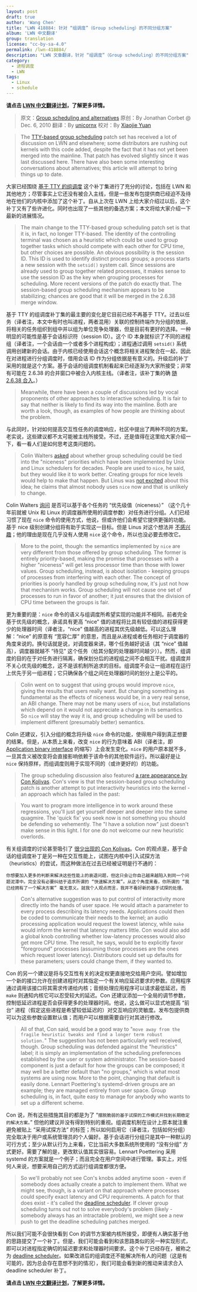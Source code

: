 ```yaml
---
layout: post
draft: true
author: 'Wang Chen'
title: "LWN 418884: 针对 “组调度”（Group scheduling）的不同分组方案"
album: 'LWN 中文翻译'
group: translation
license: "cc-by-sa-4.0"
permalink: /lwn-418884/
description: "LWN 文章翻译，针对 “组调度”（Group scheduling）的不同分组方案"
category:
  - 进程调度
  - LWN
tags:
  - Linux
  - schedule
---
```


**请点击 [LWN 中文翻译计划](/lwn)，了解更多详情。**

> 原文：[Group scheduling and alternatives](https://lwn.net/Articles/418884/)
> 原创：By Jonathan Corbet @ Dec. 6, 2010
> 翻译：By [unicornx](https://github.com/unicornx)
> 校对：By [Xiaojie Yuan](https://github.com/llseek)

> The [TTY-based group scheduling](https://lwn.net/Articles/415740/) patch set has received a lot of discussion on LWN and elsewhere; some distributors are rushing out kernels with this code added, despite the fact that it has not yet been merged into the mainline. That patch has evolved slightly since it was last discussed here. There have also been some interesting conversations about alternatives; this article will attempt to bring things up to date.

大家已经围绕 [基于 TTY 的组调度][1] 这个补丁集进行了充分的讨论，包括在 LWN 和其他地方；尽管事实上它还没有被合入主线，但是一些发布包提供商已经迫不及待地在他们的内核中添加了这个补丁。自从上次在 LWN 上给大家介绍过以后，这个补丁又有了些许进化。同时也出现了一些其他的备选方案；本文将给大家介绍一下最新的进展情况。

> The main change to the TTY-based group scheduling patch set is that it is, in fact, no longer TTY-based. The identity of the controlling terminal was chosen as a heuristic which could be used to group together tasks which should compete with each other for CPU time, but other choices are possible. An obvious possibility is the session ID. This ID is used to identify distinct process groups; a process starts a new session with the `setsid()` system call. Since sessions are already used to group together related processes, it makes sense to use the session ID as the key when grouping processes for scheduling. More recent versions of the patch do exactly that. The session-based group scheduling mechanism appears to be stabilizing; chances are good that it will be merged in the 2.6.38 merge window.

基于 TTY 的组调度补丁集的最主要的变化是它目前已经不再基于 TTY。过去以任务（译者注，本文中有时也叫进程，两者混用）关联的控制终端作为分组的依据，将相关的任务组织到组中并以组为单位竞争处理器，但是目前有更好的选择。一种明显的可能性是基于会话标识符（session ID）。这个 ID 本身就标识了不同的进程组（译者注，一个会话由一个或者多个进程构成）；进程通过调用 `setsid()` 系统调用创建新的会话。由于内核已经使用会话这个概念将相关进程聚合在一起，因此在对进程进行分组调度时，借用会话 ID 作为分组依据是有意义的。升级后的补丁采用的就是这个方案。基于会话的组调度机制看起来已经逐渐为大家所接受；非常有可能在 2.6.38 的合并窗口中被合入内核主线。（译者注，该补丁集的确 [随 2.6.38 合入][2]。）

> Meanwhile, there have been a couple of discussions led by vocal proponents of other approaches to interactive scheduling. It is fair to say that neither is likely to find its way into the mainline. Both are worth a look, though, as examples of how people are thinking about the problem.

与此同时，针对如何提高交互性任务的调度响应，社区中提出了两种不同的方案。老实说，这些建议都不太可能被主线所接受。不过，还是值得在这里给大家介绍一下，看一看人们是如何思考这类问题的。

> Colin Walters [asked](https://lwn.net/Articles/418885/) about whether group scheduling could be tied into the "niceness" priorities which have been implemented by Unix and Linux schedulers for decades. People are used to `nice`, he said, but they would like it to work better. Creating groups for nice levels would help to make that happen. But Linus was [not excited](https://lwn.net/Articles/418739/) about this idea; he claims that almost nobody uses `nice` now and that is unlikely to change.

Colin Walters [询问][3] 是否可以基于各个任务的 “优先级值（niceness）” （这个几十年前就被 Unix 和 Linux 的调度器所使用的调度参数）对任务进行分组。人们已经习惯了现在 `nice` 命令的使用方式，他说，但或许他们会希望它提供更强的功能。基于 nice 级别创建分组将有助于实现这一目标。但是 Linus 对这个想法并 [不感兴趣][4]；他的理由是现在几乎没有人使用 `nice` 这个命令，所以也没必要去修改它。

> More to the point, though: the semantics implemented by `nice` are very different from those offered by group scheduling. The former is entirely priority-based, making the promise that processes with a higher "niceness" will get less processor time than those with lower values. Group scheduling, instead, is about isolation - keeping groups of processes from interfering with each other. The concept of priorities is poorly handled by group scheduling now, it's just not how that mechanism works. Group scheduling will not cause one set of processes to run in favor of another; it just ensures that the division of CPU time between the groups is fair.

更为重要的是：`nice` 命令的语义与组调度所希望实现的功能并不相同。前者完全基于优先级的概念，承诺具有更高 “nice” 值的进程将比具有较低值的进程获得更少的处理器时间（译者注，“nice” 值越高的进程其优先级越低。可以这么理解：“nice” 的原意有 “宽容仁厚” 的意思，而且是从进程或者任务相对于调度器的角度来说的。换句话就是说，对调度器来讲，哪个任务越好说话（其 “nice” 值越高），调度器就越不 “待见” 这个任务（给其分配的处理器时间越少））。然而，组调度的目的在于对任务进行隔离，确保划分后的进程组之间不会相互干扰。组调度并不关心优先级的概念，这不是该机制所追求的目标。组调度不会让一组进程在运行上优先于另一组进程；它只确保各个组之间在处理器时间的划分上是公平的。

> Colin went on to suggest that using groups would improve `nice`, giving the results that users really want. But changing something as fundamental as the effects of niceness would be, in a very real sense, an ABI change. There may not be many users of `nice`, but installations which depend on it would not appreciate a change in its semantics. So `nice` will stay the way it is, and group scheduling will be used to implement different (presumably better) semantics.

Colin 还建议，引入分组的概念将升级 `nice` 命令的功能，使得用户得到真正想要的结果。但是，从本质上来看，改变 `nice` 的行为意味着 ABI（译者注，即 [Application binary interface][6] 的缩写）上会发生变化。`nice` 的用户原本就不多，一旦其含义被改变将会直接影响依赖于该命令的其他软件运行。所以最好是让 `nice` 保持原样，而组调度则用于实现不同的（或许更好的）的功能。

> The group scheduling discussion also featured [a rare appearance by Con Kolivas](https://lwn.net/Articles/418887/). Con's view is that the session-based group scheduling patch is another attempt to put interactivity heuristics into the kernel - an approach which has failed in the past:

> 	You want to program more intelligence in to work around these regressions, you'll just get yourself deeper and deeper into the same quagmire. The 'quick fix' you seek now is not something you should be defending so vehemently. The "I have a solution now" just doesn't make sense in this light. I for one do not welcome our new heuristic overlords.

有关组调度的讨论甚至吸引了 [很少出现的 Con Kolivas][5]。Con 的观点是，基于会话的组调度补丁是另一种在交互性能上，试图在内核中引入试探方法（heuristics）的尝试，而这种做法在过去已经被证明是行不通的：

	你想要加入更多的判断来解决这些性能上的衰退问题，但这只会让你自己越来越陷入到同一个问题泥潭中。完全没有必要纠结于追求所谓的 “快速解决方案”。从这个角度来看，你所谓的 “我已经拥有了一个解决方案” 毫无意义。就我个人观点而言，我并不看好新的基于试探的处理。

> Con's alternative suggestion was to put control of interactivity more directly into the hands of user space. He would attach a parameter to every process describing its latency needs. Applications could then be coded to communicate their needs to the kernel; an audio processing application would request the lowest latency, while `make` would inform the kernel that latency matters little. Con would also add a global knob controlling whether low-latency processes would also get more CPU time. The result, he says, would be to explicitly favor "foreground" processes (assuming those processes are the ones which request lower latency). Distributors could set up defaults for these parameters; users could change them, if they wanted to.

Con 的另一个建议是将与交互性有关的决定权更直接地交给用户空间。譬如增加一个新的接口允许在创建进程时对其指定一个有关响应延迟要求的参数。应用程序通过调用该接口将其需求传递给内核；音频处理应用程序可以请求最低延迟，而 `make` 则通知内核它可以忍受较大的延迟。Con 还建议添加一个全局的调节参数，控制低延迟进程是否会获得更多的处理器时间。他说，这么做可以显式地提高 “前台” 进程（假定这些进程是希望较低延迟的）对交互响应的灵敏度。发布包提供商可以为这些参数设置默认值；而用户可以根据需要自行对其进行修改。

> All of that, Con said, would be a good way to "`move away from the fragile heuristic tweaks and find a longer term robust solution.`" The suggestion has not been particularly well received, though. Group scheduling was defended against the "heuristics" label; it is simply an implementation of the scheduling preferences established by the user or system administrator. The session-based component is just a default for how the groups can be composed; it may well be a better default than "no groups," which is what most systems are using now. More to the point, changing that default is easily done. Lennart Poettering's systemd-driven groups are an example; they are managed entirely from user space. Group scheduling is, in fact, quite easy to manage for anybody who wants to set up a different scheme.

Con 说，所有这些措施其目的都是为了 “`摆脱脆弱的基于试探的工作模式并找到长期稳定的解决方案。`” 但他的建议并没有得到特别的重视。组调度机制在设计上原本就注重避免被贴上 “采用试探方法” 的标签；所以如何启用它（译者注，包括如何分组）完全取决于用户或系统管理员的个人偏好。基于会话进行分组只是其中一种默认的可行方式；至少从默认行为上来看，它比当前大多数系统所使用的 “没有分组” 方式更好。需要了解的是，更改默认值其实很容易。Lennart Poettering 采用 systemd 的方案就是一个例子；而且完全在用户空间中进行管理。事实上，对任何人来说，想要采用自己的方式运行组调度都很方便。

> So we'll probably not see Con's knobs added anytime soon - even if somebody does actually create a patch to implement them. What we might see, though, is a variant on that approach where processes could specify exact latency and CPU requirements. A patch for that does exist - it's called the [deadline scheduler](https://lwn.net/Articles/356576/). If clever group scheduling turns out not to solve everybody's problem (likely - somebody always has an intractable problem), we might see a new push to get the deadline scheduling patches merged.

所以我们可能不会很快看到 Con 的调节方案被内核所接受，即便有人确实基于他的思路提交了一个补丁。但是，我们可能会看到和该思路类似的另一种实现形式，即可以对进程指定确切的延迟要求和处理器时间要求。这个补丁已经存在，被称之为 [deadline scheduler][7]。如果改进后的组调度还不能解决所有人的问题（这是有可能的，因为总会存在意想不到的情况），我们可能会看到新的推动来请求合入 deadline scheduler 补丁。

**请点击 [LWN 中文翻译计划](/lwn)，了解更多详情。**

[1]: /lwn-415740
[2]: https://kernelnewbies.org/Linux_2_6_38#Automatic_process_grouping_.28a.k.a._.22the_patch_that_does_wonders.22.29
[3]: https://lwn.net/Articles/418885/
[4]: https://lwn.net/Articles/418739/
[5]: https://lwn.net/Articles/418887/
[6]: https://en.wikipedia.org/wiki/Application_binary_interface
[7]: https://lwn.net/Articles/356576/
